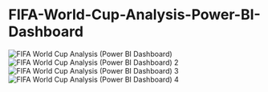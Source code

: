 # FIFA-World-Cup-Analysis-Power-BI-Dashboard

![FIFA World Cup Analysis (Power BI Dashboard)](https://github.com/user-attachments/assets/63385a9d-ae3b-4f3b-8aea-c9b3d0e31948)
![FIFA World Cup Analysis (Power BI Dashboard) 2](https://github.com/user-attachments/assets/3bc12cc5-38e2-42ef-93c2-92daf59f0a4c)
![FIFA World Cup Analysis (Power BI Dashboard) 3](https://github.com/user-attachments/assets/879bfc26-3ada-4478-b8f3-ded5b9dceb9c)
![FIFA World Cup Analysis (Power BI Dashboard) 4](https://github.com/user-attachments/assets/16179d20-b491-4769-9e60-b6efca3c898b)
